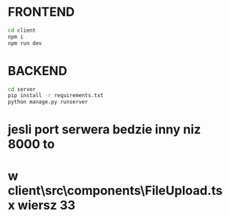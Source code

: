 # FRONTEND

```bash
cd client
npm i
npm run dev
```

# BACKEND

```bash
cd server
pip install -r requirements.txt
python manage.py runserver
```
# jesli port serwera bedzie inny niz 8000 to
# w client\src\components\FileUpload.tsx wiersz 33